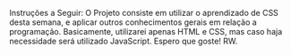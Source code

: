 Instruções a Seguir:
O Projeto consiste em utilizar o aprendizado de CSS desta semana,
e aplicar outros conhecimentos gerais em relação a programação.
Basicamente, utilizarei apenas HTML e CSS,
mas caso haja necessidade será utilizado JavaScript.
Espero que goste!
RW.
